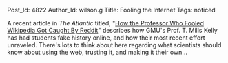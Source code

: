 Post_Id: 4822
Author_Id: wilson.g
Title: Fooling the Internet
Tags: noticed

<p>A recent article in <em>The Atlantic</em> titled, "<a href="http://www.theatlantic.com/national/archive/2012/05/how-the-professor-who-fooled-wikipedia-got-caught-by-reddit/257134/">How the Professor Who Fooled Wikipedia Got Caught By Reddit</a>" describes how GMU's Prof. T. Mills Kelly has had students fake history online, and how their most recent effort unraveled. There's lots to think about here regarding what scientists should know about using the web, trusting it, and making it their own...</p>
